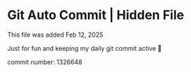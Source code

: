 # Git Auto Commit | Hidden File

This file was added Feb 12, 2025

Just for fun and keeping my daily git commit active 🤪

commit number: 1326648
